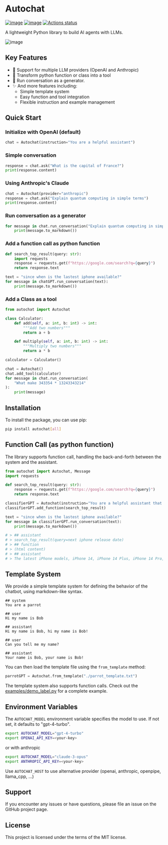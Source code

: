 # Autochat

[![image](https://img.shields.io/pypi/v/autochat.svg)](https://pypi.python.org/pypi/autochat)
[![image](https://img.shields.io/github/license/BenderV/autochat)](https://github.com/BenderV/autochat/blob/master/LICENSE)
[![Actions status](https://github.com/BenderV/autochat/actions/workflows/test.yml/badge.svg)](https://github.com/BenderV/autochat/actions)

A lightweight Python library to build AI agents with LLMs.

![image](https://www-cdn.anthropic.com/images/4zrzovbb/website/58d9f10c985c4eb5d53798dea315f7bb5ab6249e-2401x1000.png)

## Key Features

- 🤝 Support for multiple LLM providers (OpenAI and Anthropic)
- 🐍 Transform python function or class into a tool
- 🔁 Run conversation as a generator.
- ✨ And more features including:
  - Simple template system
  - Easy function and tool integration
  - Flexible instruction and example management

## Quick Start

### Initialize with OpenAI (default)

```python
chat = Autochat(instruction="You are a helpful assistant")
```

### Simple conversation

```python
response = chat.ask("What is the capital of France?")
print(response.content)
```

### Using Anthropic's Claude

```python
chat = Autochat(provider="anthropic")
response = chat.ask("Explain quantum computing in simple terms")
print(response.content)
```

### Run conversation as a generator

```python
for message in chat.run_conversation("Explain quantum computing in simple terms"):
    print(message.to_markdown())
```

### Add a function call as python function

```python
def search_top_result(query: str):
    import requests
    response = requests.get(f"https://google.com/search?q={query}")
    return response.text

text = "since when is the lastest iphone available?"
for message in chatGPT.run_conversation(text):
    print(message.to_markdown())
```

### Add a Class as a tool

```python
from autochat import Autochat

class Calculator:
    def add(self, a: int, b: int) -> int:
        """Add two numbers"""
        return a + b

    def multiply(self, a: int, b: int) -> int:
        """Multiply two numbers"""
        return a * b

calculator = Calculator()

chat = Autochat()
chat.add_tool(calculator)
for message in chat.run_conversation(
    "What make 343354 * 13243343214"
):
    print(message)
```

## Installation

To install the package, you can use pip:

```bash
pip install autochat[all]
```

## Function Call (as python function)

The library supports function call, handling the back-and-forth between the system and the assistant.

```python
from autochat import Autochat, Message
import requests

def search_top_result(query: str):
    response = requests.get(f"https://google.com/search?q={query}")
    return response.text

classifierGPT = Autochat(instruction="You are a helpful assistant that can search the web for information")
classifierGPT.add_function(search_top_result)

text = "since when is the lastest iphone available?"
for message in classifierGPT.run_conversation(text):
    print(message.to_markdown())

# > ## assistant
# > search_top_result(query=next iphone release date)
# > ## function
# > (html content)
# > ## assistant
# > The latest iPhone models, iPhone 14, iPhone 14 Plus, iPhone 14 Pro, and iPhone 14 Pro Max, were released on September 16, 2022.

```

## Template System

We provide a simple template system for defining the behavior of the chatbot, using markdown-like syntax.

```
## system
You are a parrot

## user
Hi my name is Bob

## assistant
Hi my name is Bob, hi my name is Bob!

## user
Can you tell me my name?

## assistant
Your name is Bob, your name is Bob!
```

You can then load the template file using the `from_template` method:

```python
parrotGPT = Autochat.from_template("./parrot_template.txt")
```

The template system also supports function calls. Check out the [examples/demo_label.py](examples/demo_label.py) for a complete example.

## Environment Variables

The `AUTOCHAT_MODEL` environment variable specifies the model to use. If not set, it defaults to "gpt-4-turbo".

```bash
export AUTOCHAT_MODEL="gpt-4-turbo"
export OPENAI_API_KEY=<your-key>
```

or with anthropic

```bash
export AUTOCHAT_MODEL="claude-3-opus"
export ANTHROPIC_API_KEY=<your-key>
```

Use `AUTOCHAT_HOST` to use alternative provider (openai, anthropic, openpipe, llama_cpp, ...)

## Support

If you encounter any issues or have questions, please file an issue on the GitHub project page.

## License

This project is licensed under the terms of the MIT license.

